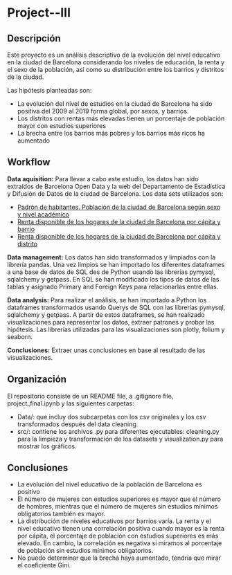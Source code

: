 # Project--III
## Descripción
Este proyecto es un análisis descriptivo de la evolución del nivel educativo en la ciudad de Barcelona considerando los niveles de educación, la renta y el sexo de la población, así como su distribución entre los barrios y distritos de la ciudad. 

Las hipótesis planteadas son:
  - La evolución del nivel de estudios en la ciudad de Barcelona ha sido positiva del 2009 al 2019 forma global, por sexos, y barrios.
- Los distritos con rentas más elevadas tienen un porcentaje de población mayor con estudios superiores
- La brecha entre los barrios más pobres y los barrios más ricos ha aumentado


## Workflow

**Data aquisition:** Para llevar a cabo este estudio, los datos han sido extraídos de Barcelona Open Data y la web del Departamento de Estadística y Difusión de Datos de la ciudad de Barcelona. Los data sets utilizados son:
- [Padrón de habitantes. Población de la ciudad de Barcelona según sexo y nivel académico](https://opendata-ajuntament.barcelona.cat/data/ca/dataset/est-padro-nivell-academic-sexe) 
- [Renta disponible de los hogares de la ciudad de Barcelona por cápita y barrio](https://opendata-ajuntament.barcelona.cat/data/ca/dataset/renda-disponible-llars-bcn)
- [Renta disponible de los hogares de la ciudad de Barcelona por cápita y distrito](https://ajuntament.barcelona.cat/estadistica/catala/Estadistiques_per_temes/Economia/Renda_i_tributs/Renda_disponible_llars/Anual/T011.htm)

**Data management:** Los datos han sido transformados y limpiados con la librería pandas. Una vez limpios se han importado los diferentes dataframes a una base de datos de SQL des de Python usando las librerías pymysql, sqlalchemy y getpass. En SQL se han modificado los tipos de datos de las tablas y asignado Primary and Foreign Keys para relacionarlas entre ellas. 

**Data analysis:** Para realizar el análisis, se han importado a Python los dataframes transformados usando Querys de SQL con las librerías pymysql, sqlalchemy y getpass. A partir de estos dataframes, se han realizado visualizaciones para representar los datos, extraer patrones y probar las hipótesis. Las librerías utilizadas para las visualizaciones son plotly, folium y seaborn. 

**Conclusiones:** Extraer unas conclusiones en base al resultado de las visualizaciones. 

## Organización
El repositorio consiste de un README file, a .gitignore file, project_final.ipynb y las siguientes carpetas: 
-	Data/: que incluy dos subcarpetas con los csv originales y los csv transformados después del data cleaning. 
-	src/: contiene los archivos .py para diferentes ejecutables: cleaning.py para la limpieza y transformación de los datasets y visualization.py para mostrar los gráficos. 

## Conclusiones
- La evolución del nivel educativo de la población de Barcelona es positivo
- El número de mujeres con estudios superiores es mayor que el número de hombres, mientras que el número de mujeres sin estudios mínimos obligatorios también es mayor. 
- La distribución de niveles educativos por barrios varía. La renta y el nivel educativo tienen una correlación positiva cuando mayor es la renta por cápita, el porcentaje de población con estudios superiores es más elevado. En cambio, la correlación es negativa si miramos al porcentaje de población sin estudios mínimos obligatorios.
- No puedo determinar que la brecha haya aumentado, tendría que mirar el coeficiente Gini. 




